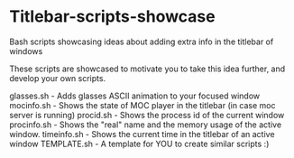# Titlebar-scripts-showcase
Bash scripts showcasing ideas about adding extra info in the titlebar of windows

These scripts are showcased to motivate you to take this idea further, and develop your own scripts.

glasses.sh - Adds glasses ASCII animation to your focused window
mocinfo.sh - Shows the state of MOC player in the titlebar (in case moc server is running)
procid.sh - Shows the process id of the current window
procinfo.sh - Shows the "real" name and the memory usage of the active window.
timeinfo.sh - Shows the current time in the titlebar of an active window
TEMPLATE.sh - A template for YOU to create similar scripts :)
